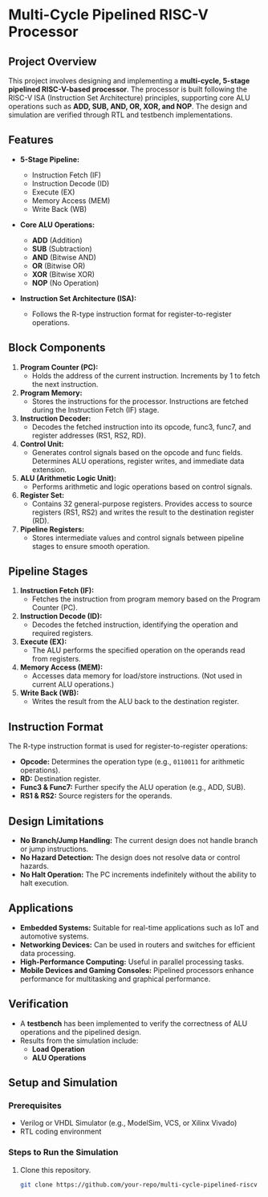 # Multi-Cycle Pipelined RISC-V Processor

## Project Overview

This project involves designing and implementing a **multi-cycle, 5-stage pipelined RISC-V-based processor**. The processor is built following the RISC-V ISA (Instruction Set Architecture) principles, supporting core ALU operations such as **ADD, SUB, AND, OR, XOR, and NOP**. The design and simulation are verified through RTL and testbench implementations.

## Features

- **5-Stage Pipeline:** 
  - Instruction Fetch (IF)
  - Instruction Decode (ID)
  - Execute (EX)
  - Memory Access (MEM)
  - Write Back (WB)
  
- **Core ALU Operations:**
  - **ADD** (Addition)
  - **SUB** (Subtraction)
  - **AND** (Bitwise AND)
  - **OR** (Bitwise OR)
  - **XOR** (Bitwise XOR)
  - **NOP** (No Operation)

- **Instruction Set Architecture (ISA):** 
  - Follows the R-type instruction format for register-to-register operations.

## Block Components

1. **Program Counter (PC):** 
   - Holds the address of the current instruction. Increments by 1 to fetch the next instruction.  
2. **Program Memory:** 
   - Stores the instructions for the processor. Instructions are fetched during the Instruction Fetch (IF) stage.
3. **Instruction Decoder:** 
   - Decodes the fetched instruction into its opcode, func3, func7, and register addresses (RS1, RS2, RD).
4. **Control Unit:** 
   - Generates control signals based on the opcode and func fields. Determines ALU operations, register writes, and immediate data extension.
5. **ALU (Arithmetic Logic Unit):** 
   - Performs arithmetic and logic operations based on control signals.
6. **Register Set:** 
   - Contains 32 general-purpose registers. Provides access to source registers (RS1, RS2) and writes the result to the destination register (RD). 
7. **Pipeline Registers:** 
   - Stores intermediate values and control signals between pipeline stages to ensure smooth operation.

## Pipeline Stages

1. **Instruction Fetch (IF):** 
   - Fetches the instruction from program memory based on the Program Counter (PC).
2. **Instruction Decode (ID):** 
   - Decodes the fetched instruction, identifying the operation and required registers.
3. **Execute (EX):** 
   - The ALU performs the specified operation on the operands read from registers.
4. **Memory Access (MEM):** 
   - Accesses data memory for load/store instructions. (Not used in current ALU operations.)
5. **Write Back (WB):** 
   - Writes the result from the ALU back to the destination register.

## Instruction Format

The R-type instruction format is used for register-to-register operations:
- **Opcode:** Determines the operation type (e.g., `0110011` for arithmetic operations).
- **RD:** Destination register.
- **Func3 & Func7:** Further specify the ALU operation (e.g., ADD, SUB).
- **RS1 & RS2:** Source registers for the operands.

## Design Limitations

- **No Branch/Jump Handling:** The current design does not handle branch or jump instructions.
- **No Hazard Detection:** The design does not resolve data or control hazards.
- **No Halt Operation:** The PC increments indefinitely without the ability to halt execution.

## Applications

- **Embedded Systems:** Suitable for real-time applications such as IoT and automotive systems.
- **Networking Devices:** Can be used in routers and switches for efficient data processing.
- **High-Performance Computing:** Useful in parallel processing tasks.
- **Mobile Devices and Gaming Consoles:** Pipelined processors enhance performance for multitasking and graphical performance.

## Verification

- A **testbench** has been implemented to verify the correctness of ALU operations and the pipelined design.
- Results from the simulation include:
  - **Load Operation**
  - **ALU Operations**

## Setup and Simulation

### Prerequisites

- Verilog or VHDL Simulator (e.g., ModelSim, VCS, or Xilinx Vivado)
- RTL coding environment

### Steps to Run the Simulation

1. Clone this repository.
   ```bash
   git clone https://github.com/your-repo/multi-cycle-pipelined-riscv


